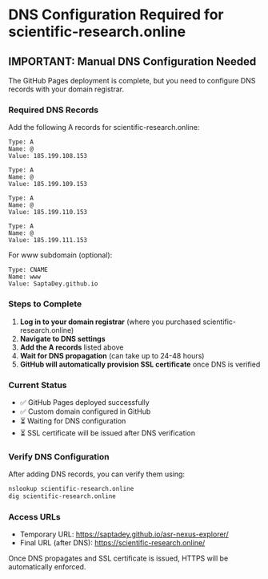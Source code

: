 # DNS Configuration Required for scientific-research.online

## IMPORTANT: Manual DNS Configuration Needed

The GitHub Pages deployment is complete, but you need to configure DNS records with your domain registrar.

### Required DNS Records

Add the following A records for scientific-research.online:

```
Type: A
Name: @
Value: 185.199.108.153

Type: A
Name: @
Value: 185.199.109.153

Type: A
Name: @
Value: 185.199.110.153

Type: A
Name: @
Value: 185.199.111.153
```

For www subdomain (optional):
```
Type: CNAME
Name: www
Value: SaptaDey.github.io
```

### Steps to Complete

1. **Log in to your domain registrar** (where you purchased scientific-research.online)
2. **Navigate to DNS settings**
3. **Add the A records** listed above
4. **Wait for DNS propagation** (can take up to 24-48 hours)
5. **GitHub will automatically provision SSL certificate** once DNS is verified

### Current Status

- ✅ GitHub Pages deployed successfully
- ✅ Custom domain configured in GitHub
- ⏳ Waiting for DNS configuration
- ⏳ SSL certificate will be issued after DNS verification

### Verify DNS Configuration

After adding DNS records, you can verify them using:
```bash
nslookup scientific-research.online
dig scientific-research.online
```

### Access URLs

- Temporary URL: https://saptadey.github.io/asr-nexus-explorer/
- Final URL (after DNS): https://scientific-research.online/

Once DNS propagates and SSL certificate is issued, HTTPS will be automatically enforced.